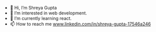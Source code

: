 - 👋 Hi, I’m Shreya Gupta
- 👀 I’m interested in web development.
- 🌱 I’m currently learning react.
- 📫 How to reach me www.linkedin.com/in/shreya-gupta-17546a246

<!---
Shreyyaa17/Shreyyaa17 is a ✨ special ✨ repository because its `README.md` (this file) appears on your GitHub profile.
You can click the Preview link to take a look at your changes.
--->
